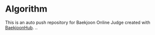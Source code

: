 # Algorithm
This is an auto push repository for Baekjoon Online Judge created with [BaekjoonHub](https://github.com/BaekjoonHub/BaekjoonHub).
..
